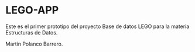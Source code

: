 # LEGO-APP

Este es el primer prototipo del proyecto Base de datos LEGO para la materia Estructuras de Datos.

Martin Polanco Barrero.

